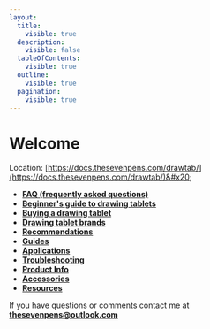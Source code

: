 ```yaml
---
layout:
  title:
    visible: true
  description:
    visible: false
  tableOfContents:
    visible: true
  outline:
    visible: true
  pagination:
    visible: true
---
```


# Welcome

Location: [https://docs.thesevenpens.com/drawtab/](https://docs.thesevenpens.com/drawtab/)&#x20;

* [**FAQ (frequently asked questions)**](https://docs.thesevenpens.com/drawtab/faq)&#x20;
* [**Beginner's guide to drawing tablets**](guides/beginners-guide.md)
* [**Buying a drawing tablet**](buying-a-drawing-tablet/)&#x20;
* [**Drawing tablet brands**](drawing-tablet-brands/)    &#x20;
* [**Recommendations**](buying-a-drawing-tablet/recommendations/)
* [**Guides**](guides/)&#x20;
* [**Applications**](applications/) &#x20;
* [**Troubleshooting**](troubleshooting/)&#x20;
* [**Product Info**](product-info/)
* [**Accessories**](accessories/)&#x20;
* [**Resources**](resources/)

If you have questions or comments contact me at [**thesevenpens@outlook.com**](https://twitter.com/TheSevenPens)  &#x20;
